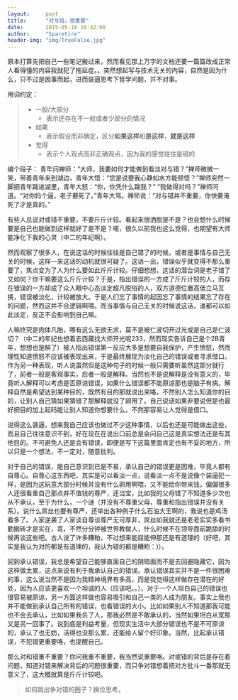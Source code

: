 ```yaml
---
layout:     post
title:      "对与错，很重要"
date:       2015-05-18 18:42:00
author:     "Sparetire"
header-img: "img/TrueFalse.jpg"
---
```


原本打算先把自己一些笔记搬过来，然而看见那上万字的文档还要一篇篇改成正常人看得懂的内容我就犯了拖延症。。突然想起写与技术无关的内容，自然是因为什么，只不过是因事而起，进而装逼思考下哲学问题，并不对事。

用词约定：

> * 一般/大部分
>	* 表示还存在不一般或者少部分的情况
> * 如果
>	* 表示假设而非确定，区分**如果这样**和**是这样**，**就是这样**
> * 觉得
>	* 表示个人观点而非正确观点，因为我的感觉往往是错的

编个段子：
青年问禅师：“大师，我要如何才能做到看淡对与错？”禅师微微一笑，带着青年来到湖边，青年大悟：“您是说要我心静如水方能顿悟？”禅师突然一脚把青年踹进湖里，青年大怒：“你，你凭什么踹我？” “我做得对吗？”禅师问道。“对你妈个逼，老子要死了。”青年大骂。禅师说：“对与错并不重要，你快要淹死了才是真的。”

有些人总说对或错不重要，不要斤斤计较。看起来很洒脱是不是？也会想什么时候要是自己也能做到这样就好了是不是？喏，很久以前我也这么觉得，也期望有大师能净化下我的心灵（中二的年纪啊）。

然而观察了很多人，在说这话的时候往往是自己错了的时候，或者是事情与自己无关的时候，这样一来这话的动机就很可疑了。这话一出，错误似乎就变得不那么重要了，焦点变为了人为什么要如此斤斤计较。仔细想想，这话的潜台词是老子错了又如何？你干嘛要这么斤斤计较？于是，指出错误的一方成了斤斤计较的人，而存在错误的一方却成了众人眼中心态淡定超凡脱俗的人，双方道德位置高低立马互换，错误被淡化，计较被放大。于是人们忘了事情的起因忘了事情的结果忘了存在的问题，然而这并不合逻辑啊喂。而当事情与自己无关的时候说这话，谁都可以如此淡定，反正不会影响到自己嘛。

人嘛终究是肉体凡胎，哪有这么无欲无求，莫不是被仁波切开过光或是自己是仁波切？（中二的年纪也想着去西藏找大师开光呢233，然而现实告诉自己是个2B青年，想想也是醉了）被人指出错误第一反应大多是想要自我保护，产生愤怒，然而理性知道愤怒不应该被表现出来，于是最终展现为淡化自己的错误或者寻求借口。作为另一种表现，听人说虽然但是这种句子的时候一般只需要听虽然这部分就行了，前者一般是客观事实，后者一般是解释。当然也不是说解释是没有意义的，毕竟听人解释可以考虑是否原谅错误，如果什么错误都不能原谅那也是脑子有病。解释自然是希望达到某种目的，既然有目的那就说出来咯，不然别人怎么知道你的目的，让别人自己猜如果猜错了那解释就没了卵用了。自己说话如果非要说但是也最好把目的加上起码能让别人知道你想要什么，不然那容易让人觉得是借口。

说得这么装逼，想来我自己应该也做过不少这种事情，以后也还是可能做出这些，而且自己往往意识不到，好在现在在说出口前总是会问自己这是真实想法还是有其他目的。不可避免人还是会有错误，即便是写下这篇里面肯定也有不妥的地方，所以只是一个想法，不一定对，随意批判。

对于自己的错误，能自己意识到已是不易，承认自己的错误更是困难，毕竟人都有自尊心。自尊心这东西吧，其实是可以看淡一点，说看淡一点不是说像个装逼犯一样，是因为这玩意大部分时候并没有什么卵用啊喂，又不能给你带来钱。偏偏很多人还很看重自己那点并不值钱的尊严，还当宝，比如我的父母错了不知道多少次也从不承认，至于为什么，一个谜（并没有不尊重父母，尊重和指出错误并没有关系）。说什么屌丝也要有尊严，还举出各种例子什么石油大王啊的，我说也是鸡汤看多了。人家逆袭了人家谈自尊谈尊严无可厚非，屌丝如我就还是老老实实多看书勤搬砖才是实在，乖，不然分分钟被世界教做人，什么时候不在领导面前跪舔的时候再谈这些吧。古人说了许多糟粕，不过想来能屈能伸那还是有道理的（好吧，其实是我认为对的都是有道理的，我认为错的都是糟粕：)）。

回到承认错误，我总是希望自己能够直面自己的阴暗面而不是去回避隐藏它，因为这样做太累，这点来说有利于我承认自己的错误。承认错误其实并不是一件很困难的事，这么说当然不是因为我精神境界有多高，而是我觉得这样做存在潜在的好处，因为人应该更喜欢一个坦诚的人（应该吧。。），对于一个人坦白自己的错误也很容易被原谅，另一方面这样做也容易吸引和自己一类的人成为朋友。事实上我也并不能做到承认自己所有的错误，也看错误的大小。比如如果别人不知道那我可能也不会去承认，比如如果我杀了人，那我必然是不敢承认的，当然如果坦白从宽那又是另一回事了。说到底是利益考量，但现实生活中大部分错误也不是不可原谅的，承认了也无妨，活得也没那么累，还能给人留个好印象。当然，比起承认错误，不犯错更重要咯，也提醒自己。

那么对和错重不重要？你问我重不重要，我当然说重要咯。对或错的背后是存在着问题，知道对错来解决背后的问题很重要，而只争对错想着把对方批斗一番那就无意义了，这大概就算是斤斤计较吧。

> 如何跳出争对错的圈子？换位思考。
